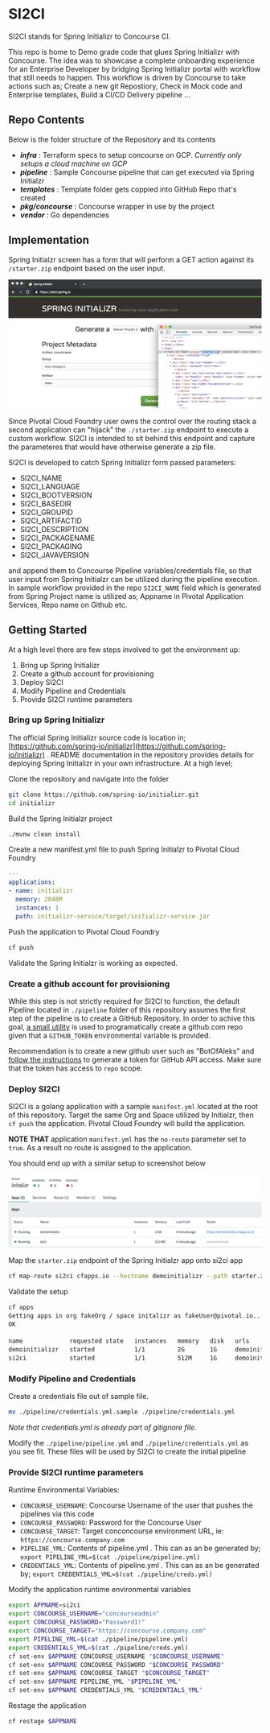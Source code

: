 # SI2CI

SI2CI stands for Spring Initializr to Concourse CI.

This repo is home to Demo grade code that glues Spring Initializr with Concourse. The idea was to showcase a complete onboarding experience for an Enterprise Developer by bridging Spring Initializr portal with workflow that still needs to happen. This workflow is driven by Concourse to take actions such as; Create a new git Repostiory, Check in Mock code and Enterprise templates, Build a CI/CD Delivery pipeline ...

## Repo Contents

Below is the folder structure of the Repository and its contents

- ***infra*** : Terraform specs to setup concourse on GCP. *Currently only setups a cloud machine on GCP*
- ***pipeline*** : Sample Concourse pipeline that can get executed via Spring Initialzr
- ***templates*** : Template folder gets coppied into GitHub Repo that's created
- ***pkg/concourse*** : Concourse wrapper in use by the project
- ***vendor*** : Go dependencies

## Implementation

Spring Initialzr screen has a form that will perform a GET action against its `/starter.zip` endpoint based on the user input.

![start_spring_io](./docs/img/start_spring_io.png)

Since Pivotal Cloud Foundry user owns the control over the routing stack a second application can "hijack" the `./starter.zip` endpoint to execute a custom workflow. SI2CI is intended to sit behind this endpoint and capture the parameteres that would have otherwise generate a zip file.

SI2CI is developed to catch Spring Initializr form passed parameters:

- SI2CI_NAME
- SI2CI_LANGUAGE
- SI2CI_BOOTVERSION
- SI2CI_BASEDIR
- SI2CI_GROUPID
- SI2CI_ARTIFACTID
- SI2CI_DESCRIPTION
- SI2CI_PACKAGENAME
- SI2CI_PACKAGING
- SI2CI_JAVAVERSION

and append them to Concourse Pipeline variables/credentials file, so that user input from Spring Initialzr can be utilized during the pipeline execution. In sample workflow provided in the repo `SI2CI_NAME` field which is generated from Spring Project name is utilized as; Appname in Pivotal Application Services, Repo name on Github etc.

## Getting Started

At a high level there are few steps involved to get the environment up:

1. Bring up Spring Initializr
1. Create a github account for provisioning
1. Deploy SI2CI
1. Modify Pipeline and Credentials
1. Provide SI2CI runtime parameters

### Bring up Spring Initializr

The official Spring Initializr source code is location in; [https://github.com/spring-io/initializr](https://github.com/spring-io/initializr) . README documentation in the repository provides details for deploying Spring Initializr in your own infrastructure. At a high level;

Clone the repository and navigate into the folder

```sh
git clone https://github.com/spring-io/initializr.git
cd initializr
```

Build the Spring Initialzr project

```sh
./mvnw clean install
```

Create a new manifest.yml file to push Spring Initialzr to Pivotal Cloud Foundry

```yaml
---
applications:
- name: initializr
  memory: 2048M
  instances: 1
  path: initializr-service/target/initializr-service.jar
```

Push the application to Pivotal Cloud Foundry

```sh
cf push
```

Validate the Spring Initialzr is working as expected.

### Create a github account for provisioning

While this step is not strictly required for SI2CI to function, the default Pipeline located in `./pipeline` folder of this repository assumes the first step of the pipeline is to create a GitHub Repository. In order to achive this goal, [a small utility](https://github.com/alekssaul/github-create-repository) is used to programatically create a github.com repo given that a `GITHUB_TOKEN` environmental variable is provided.

Recommendation is to create a new github user such as "BotOfAleks" and [follow the instructions](https://help.github.com/articles/creating-a-personal-access-token-for-the-command-line/) to generate a token for GitHub API access. Make sure that the token has access to `repo` scope.

### Deploy SI2CI

SI2CI is a golang application with a sample `manifest.yml` located at the root of this repository. Target the same Org and Space utilized by Initialzr, then `cf push` the application. Pivotal Cloud Foundry will build the application.

**NOTE THAT** application `manifest.yml` has the `no-route` parameter set to `true`. As a result no route is assigned to the application.

You should end up with a similar setup to screenshot below

![start_spring_io](./docs/img/appsman_initialzr_services.png)

Map the `starter.zip` endpoint of the Spring Initialzr app onto si2ci app

```sh
cf map-route si2ci cfapps.io --hostname demoinitializr --path starter.zip
```

Validate the setup
```sh
cf apps
Getting apps in org fakeOrg / space initalizr as fakeUser@pivotal.io...
OK

name             requested state   instances   memory   disk   urls
demoinitializr   started           1/1         2G       1G     demoinitializr.cfapps.io
si2ci            started           1/1         512M     1G     demoinitializr.cfapps.io/starter.zip
```

### Modify Pipeline and Credentials

Create a credentials file out of sample file.

```sh
mv ./pipeline/credentials.yml.sample ./pipeline/credentials.yml
```

*Note that credentials.yml is already part of gitignore file.*

Modify the `./pipeline/pipeline.yml` and `./pipeline/credentials.yml` as you see fit. These files will be used by SI2CI to create the initial pipeline

### Provide SI2CI runtime parameters

Runtime Environmental Variables:

- `CONCOURSE_USERNAME`: Concourse Username of the user that pushes the pipelines via this code
- `CONCOURSE_PASSWORD`: Password for the Concourse User
- `CONCOURSE_TARGET`: Target conconcourse environment URL, ie: `https://concourse.company.com`
- `PIPELINE_YML`: Contents of pipeline.yml . This can as an be generated by; `export PIPELINE_YML=$(cat ./pipeline/pipeline.yml)`
- `CREDENTIALS_YML`: Contents of pipeline.yml . This can as an be generated by; `export CREDENTIALS_YML=$(cat ./pipeline/creds.yml)`

Modify the application runtime environmental variables

```sh
export APPNAME=si2ci
export CONCOURSE_USERNAME="concourseadmin"
export CONCOURSE_PASSWORD="Password1!"
export CONCOURSE_TARGET="https://concourse.company.com"
export PIPELINE_YML=$(cat ./pipeline/pipeline.yml)
export CREDENTIALS_YML=$(cat ./pipeline/creds.yml)
cf set-env $APPNAME CONCOURSE_USERNAME "$CONCOURSE_USERNAME"
cf set-env $APPNAME CONCOURSE_PASSWORD "$CONCOURSE_PASSWORD"
cf set-env $APPNAME CONCOURSE_TARGET "$CONCOURSE_TARGET"
cf set-env $APPNAME PIPELINE_YML "$PIPELINE_YML"
cf set-env $APPNAME CREDENTIALS_YML "$CREDENTIALS_YML"
```

Restage the application

```sh
cf restage $APPNAME
```
